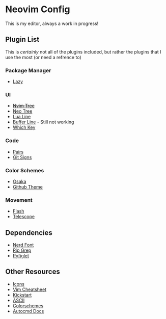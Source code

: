 # Neovim Config

This is my editor, always a work in progress!

## Plugin List

This is *certainly* not all of the plugins included, but rather the plugins that I use the most (or need a refrence to)

### Package Manager

* [Lazy](https://github.com/folke/lazy.nvim)

### UI

* ~~[Nvim Tree](https://github.com/nvim-tree/nvim-tree.lua/tree/master)~~
* [Neo Tree](https://github.com/nvim-neo-tree/neo-tree.nvim)
* [Lua Line](https://github.com/nvim-lualine/lualine.nvim)
* [Buffer Line](https://github.com/akinsho/bufferline.nvim) - Still not working
* [Which Key](https://github.com/folke/which-key.nvim)

### Code

* [Pairs](https://github.com/echasnovski/mini.pairs)
* [Git Signs](https://github.com/lewis6991/gitsigns.nvim)

### Color Schemes

* [Osaka](https://github.com/craftzdog/solarized-osaka.nvim)
* [Github Theme](https://github.com/projekt0n/github-nvim-theme)

### Movement

* [Flash](https://github.com/folke/flash.nvim)
* [Telescope](https://github.com/nvim-telescope/telescope.nvim)

## Dependencies

* [Nerd Font](https://github.com/nvim-neo-tree/neo-tree.nvim)
* [Rip Grep](https://github.com/BurntSushi/ripgrep)
* [Pyfiglet](https://pypi.org/project/pyfiglet/)


## Other Resources

* [Icons](https://www.nerdfonts.com/cheat-sheet)
* [Vim Cheatsheet](https://vim.rtorr.com/)
* [Kickstart](https://github.com/nvim-lua/kickstart.nvim/tree/master)
* [ASCII](https://github.com/MaximilianLloyd/ascii.nvim/blob/master/lua/ascii/text/neovim.lua)
* [Colorschemes](https://vimcolorschemes.com/dark/)
* [Autocmd Docs](https://vimdoc.sourceforge.net/htmldoc/autocmd.html)

